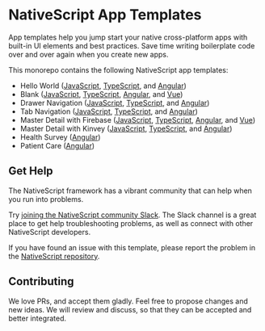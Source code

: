 # NativeScript App Templates
App templates help you jump start your native cross-platform apps with built-in UI elements and best practices. Save time writing boilerplate code over and over again when you create new apps.

This monorepo contains the following NativeScript app templates:
- Hello World ([JavaScript](https://github.com/NativeScript/nativescript-app-templates/tree/master/packages/template-hello-world), [TypeScript](https://github.com/NativeScript/nativescript-app-templates/tree/master/packages/template-hello-world-ts), and [Angular](https://github.com/NativeScript/nativescript-app-templates/tree/master/packages/template-hello-world-ng))
- Blank ([JavaScript](https://github.com/NativeScript/nativescript-app-templates/tree/master/packages/template-blank), [TypeScript](https://github.com/NativeScript/nativescript-app-templates/tree/master/packages/template-blank-ts), [Angular](https://github.com/NativeScript/nativescript-app-templates/tree/master/packages/template-blank-ng), and [Vue](https://github.com/NativeScript/nativescript-app-templates/tree/master/packages/template-blank-vue))
- Drawer Navigation ([JavaScript](https://github.com/NativeScript/nativescript-app-templates/tree/master/packages/template-drawer-navigation), [TypeScript](https://github.com/NativeScript/nativescript-app-templates/tree/master/packages/template-drawer-navigation-ts), and [Angular](https://github.com/NativeScript/nativescript-app-templates/tree/master/packages/template-drawer-navigation-ng))
- Tab Navigation ([JavaScript](https://github.com/NativeScript/nativescript-app-templates/tree/master/packages/template-tab-navigation), [TypeScript](https://github.com/NativeScript/nativescript-app-templates/tree/master/packages/template-tab-navigation-ts), and [Angular](https://github.com/NativeScript/nativescript-app-templates/tree/master/packages/template-tab-navigation-ng))
- Master Detail with Firebase ([JavaScript](https://github.com/NativeScript/nativescript-app-templates/tree/master/packages/template-master-detail), [TypeScript](https://github.com/NativeScript/nativescript-app-templates/tree/master/packages/template-master-detail-ts), [Angular](https://github.com/NativeScript/nativescript-app-templates/tree/master/packages/template-master-detail-ng), and [Vue](https://github.com/NativeScript/nativescript-app-templates/tree/master/packages/template-master-detail-vue))
- Master Detail with Kinvey ([JavaScript](https://github.com/NativeScript/nativescript-app-templates/tree/master/packages/template-master-detail-kinvey), [TypeScript](https://github.com/NativeScript/nativescript-app-templates/tree/master/packages/template-master-detail-kinvey-ts), and [Angular](https://github.com/NativeScript/nativescript-app-templates/tree/master/packages/template-master-detail-kinvey-ng))
- Health Survey ([Angular](https://github.com/NativeScript/nativescript-app-templates/tree/master/packages/template-health-survey-ng))
- Patient Care ([Angular](https://github.com/NativeScript/nativescript-app-templates/tree/master/packages/template-patient-care-ng))

## Get Help
The NativeScript framework has a vibrant community that can help when you run into problems.

Try [joining the NativeScript community Slack](http://developer.telerik.com/wp-login.php?action=slack-invitation). The Slack channel is a great place to get help troubleshooting problems, as well as connect with other NativeScript developers.

If you have found an issue with this template, please report the problem in the [NativeScript repository](https://github.com/NativeScript/NativeScript/issues).

## Contributing

We love PRs, and accept them gladly. Feel free to propose changes and new ideas. We will review and discuss, so that they can be accepted and better integrated.
